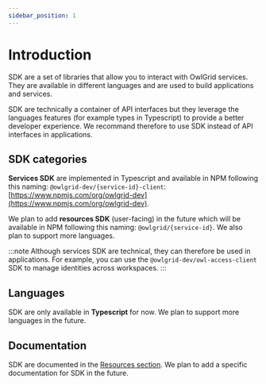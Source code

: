```yaml
---
sidebar_position: 1
---
```


# Introduction

SDK are a set of libraries that allow you to interact with OwlGrid services. They are available in different languages and are used to build applications and services.

SDK are technically a container of API interfaces but they leverage the languages features (for example types in Typescript) to provide a better developer experience. We recommand therefore to use SDK instead of API interfaces in applications.

## SDK categories

**Services SDK** are implemented in Typescript and available in NPM following this naming: `@owlgrid-dev/{service-id}-client`: [https://www.npmjs.com/org/owlgrid-dev](https://www.npmjs.com/org/owlgrid-dev).

We plan to add **resources SDK** (user-facing) in the future which will be available in NPM following this naming: `@owlgrid/{service-id}`. We also plan to support more languages.

:::note
Although services SDK are technical, they can therefore be used in applications. For example, you can use the `@owlgrid-dev/owl-access-client` SDK to manage identities across workspaces.
:::

## Languages

SDK are only available in **Typescript** for now. We plan to support more languages in the future.

## Documentation

SDK are documented in the [Resources section](/docs/resources/owl-workspace/introduction). We plan to add a specific documentation for SDK in the future.
